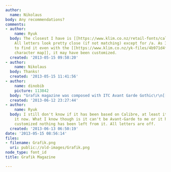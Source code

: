 ```yaml
---
author:
  name: Nikolaus
body: Any recommendations?
comments:
- author:
    name: Ryuk
  body: The closest I have is [[https://www.klim.co.nz/retail-fonts/calibre|Calibre]].
    All letters look pretty close (if not matching) except for /a. As I was unable
    to find it even with the [[https://www.klim.co.nz/yk-files/4b971d4f29818ea67f2d622c1567f8cc/Klim-Calibre.pdf|complete
    character map]], it may have been customized.
  created: '2013-05-15 09:58:20'
- author:
    name: Nikolaus
  body: Thanks!
  created: '2013-05-15 11:41:56'
- author:
    name: dinobib
    picture: 113842
  body: "Grafik magazine was composed with ITC Avant Garde Gothic\r\n[[http://www.linotype.com/fr/563/itcavantgardegothic-famille.html]]"
  created: '2013-06-12 23:27:44'
- author:
    name: Ryuk
  body: I still don't know if it has been based on Calibre, at least it resembles
    it now. What I know though is it can't be Avant-Garde to me or it has been so
    customized nothing has been left from it. All letters are off.
  created: '2013-06-13 06:50:19'
date: '2013-05-15 08:56:14'
files:
- filename: Grafik.png
  uri: public://old-images/Grafik.png
node_type: font_id
title: Grafik Magazine

---
```

